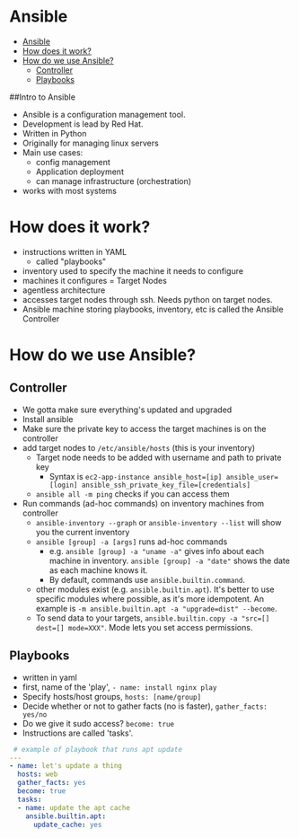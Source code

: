 # Ansible

- [Ansible](#ansible)
- [How does it work?](#how-does-it-work)
- [How do we use Ansible?](#how-do-we-use-ansible)
  - [Controller](#controller)
  - [Playbooks](#playbooks)


##Intro to Ansible
- Ansible is a configuration management tool. 
- Development is lead by Red Hat. 
- Written in Python
- Originally for managing linux servers
- Main use cases:
  - config management  
  - Application deployment
  - can manage infrastructure (orchestration)
- works with most systems

# How does it work?
- instructions written in YAML
  - called "playbooks"
- inventory used to specify the machine it needs to configure
- machines it configures = Target Nodes
- agentless architecture
- accesses target nodes through ssh. Needs python on target nodes.
- Ansible machine storing playbooks, inventory, etc is called the Ansible Controller

# How do we use Ansible?

## Controller
 - We gotta make sure everything's updated and upgraded
 - Install ansible
 - Make sure the private key to access the target machines is on the controller 
 - add target nodes to `/etc/ansible/hosts` (this is your inventory)
   - Target node needs to be added with username and path to private key
     - Syntax is `ec2-app-instance ansible_host=[ip] ansible_user=[login] ansible_ssh_private_key_file=[credentials]`
   - `ansible all -m ping` checks if you can access them
 - Run commands (ad-hoc commands) on inventory machines from controller
   - `ansible-inventory --graph` or `ansible-inventory --list` will show you the current inventory
   - `ansible [group] -a [args]` runs ad-hoc commands
     - e.g. `ansible [group] -a "uname -a"`  gives info about each machine in inventory. `ansible [group] -a "date"` shows the date as each machine knows it.
     - By default, commands use `ansible.builtin.command`.
   - other modules exist (e.g. `ansible.builtin.apt`). It's better to use specific modules where possible, as it's more idempotent. An example is `-m ansible.builtin.apt -a "upgrade=dist" --become`.
   - To send data to your targets, `ansible.builtin.copy -a "src=[] dest=[] mode=XXX"`. Mode lets you set access permissions.

## Playbooks
- written in yaml
- first, name of the 'play', `- name: install nginx play`
- Specify hosts/host groups, `hosts: [name/group]`
- Decide whether or not to gather facts (no is faster), `gather_facts: yes/no`
- Do we give it sudo access? `become: true`
- Instructions are called 'tasks'.
 ``` yaml
  # example of playbook that runs apt update
---
- name: let's update a thing
   hosts: web
   gather_facts: yes
   become: true
   tasks: 
   - name: update the apt cache
     ansible.builtin.apt:
       update_cache: yes
```